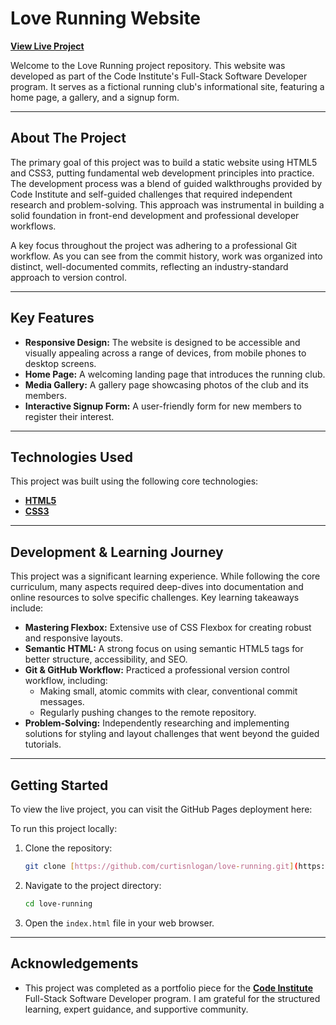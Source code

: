 # Love Running Website

[**View Live Project**](https://curtisnlogan.github.io/love-running-website/)

Welcome to the Love Running project repository. This website was developed as part of the Code Institute's Full-Stack Software Developer program. It serves as a fictional running club's informational site, featuring a home page, a gallery, and a signup form.

---

## About The Project

The primary goal of this project was to build a static website using HTML5 and CSS3, putting fundamental web development principles into practice. The development process was a blend of guided walkthroughs provided by Code Institute and self-guided challenges that required independent research and problem-solving. This approach was instrumental in building a solid foundation in front-end development and professional developer workflows.

A key focus throughout the project was adhering to a professional Git workflow. As you can see from the commit history, work was organized into distinct, well-documented commits, reflecting an industry-standard approach to version control.

---

## Key Features

* **Responsive Design:** The website is designed to be accessible and visually appealing across a range of devices, from mobile phones to desktop screens.
* **Home Page:** A welcoming landing page that introduces the running club.
* **Media Gallery:** A gallery page showcasing photos of the club and its members.
* **Interactive Signup Form:** A user-friendly form for new members to register their interest.

---

## Technologies Used

This project was built using the following core technologies:

* [**HTML5**](https://en.wikipedia.org/wiki/HTML5)
* [**CSS3**](https://en.wikipedia.org/wiki/CSS)

---

## Development & Learning Journey

This project was a significant learning experience. While following the core curriculum, many aspects required deep-dives into documentation and online resources to solve specific challenges. Key learning takeaways include:

* **Mastering Flexbox:** Extensive use of CSS Flexbox for creating robust and responsive layouts.
* **Semantic HTML:** A strong focus on using semantic HTML5 tags for better structure, accessibility, and SEO.
* **Git & GitHub Workflow:** Practiced a professional version control workflow, including:
    * Making small, atomic commits with clear, conventional commit messages.
    * Regularly pushing changes to the remote repository.
* **Problem-Solving:** Independently researching and implementing solutions for styling and layout challenges that went beyond the guided tutorials.

---

## Getting Started

To view the live project, you can visit the GitHub Pages deployment here:

To run this project locally:

1.  Clone the repository:
    ```bash
    git clone [https://github.com/curtisnlogan/love-running.git](https://github.com/curtisnlogan/love-running.git)
    ```
2.  Navigate to the project directory:
    ```bash
    cd love-running
    ```
3.  Open the `index.html` file in your web browser.

---

## Acknowledgements

* This project was completed as a portfolio piece for the [**Code Institute**](https://codeinstitute.net) Full-Stack Software Developer program. I am grateful for the structured learning, expert guidance, and supportive community.
